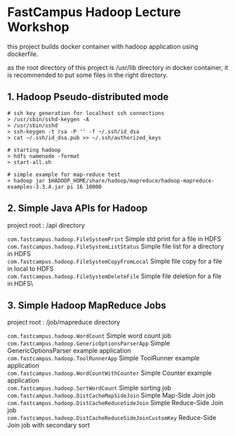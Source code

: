 # FastCampus Hadoop Lecture Workshop

this project builds docker container with hadoop application using dockerfile.

as the root directory of this project is /usr/lib directory in docker container, it is recommended to put some files in the right directory.


## 1. Hadoop Pseudo-distributed mode

```
# ssh key generation for localhost ssh connections
> /usr/sbin/sshd-keygen -A
> /usr/sbin/sshd
> ssh-keygen -t rsa -P '' -f ~/.ssh/id_dsa
> cat ~/.ssh/id_dsa.pub >> ~/.ssh/authorized_keys

# starting hadoop
> hdfs namenode -format
> start-all.sh

# simple example for map-reduce test
> hadoop jar $HADOOP_HOME/share/hadoop/mapreduce/hadoop-mapreduce-examples-3.3.4.jar pi 16 10000
```

## 2. Simple Java APIs for Hadoop
project root : /api directory

`com.fastcampus.hadoop.FileSystemPrint` Simple std print for a file in HDFS\
`com.fastcampus.hadoop.FileSystemListStatus` Simple file list for a directory in HDFS\
`com.fastcampus.hadoop.FileSystemCopyFromLocal` Simple file copy for a file in local to HDFS\
`com.fastcampus.hadoop.FileSystemDeleteFile` Simple file deletion for a file in HDFS\

## 3. Simple Hadoop MapReduce Jobs
project root : /job/mapreduce directory

`com.fastcampus.hadoop.WordCount` Simple word count job\
`com.fastcampus.hadoop.GenericOptionsParserApp` Simple GenericOptionsParser example application\
`com.fastcampus.hadoop.ToolRunnerApp` Simple ToolRunner example application\
`com.fastcampus.hadoop.WordCountWithCounter` Simple Counter example application\
`com.fastcampus.hadoop.SortWordCount` Simple sorting job\
`com.fastcampus.hadoop.DistCacheMapSideJoin` Simple Map-Side Join job\
`com.fastcampus.hadoop.DistCacheReduceSideJoin` Simple Reduce-Side Join job\
`com.fastcampus.hadoop.DistCacheReduceSideJoinCustomKey` Reduce-Side Join job with secondary sort

